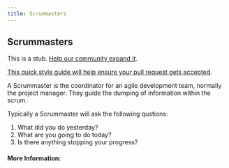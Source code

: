 ```yaml
---
title: Scrummasters
---
```

## Scrummasters

This is a stub. <a href='https://github.com/freecodecamp/guides/tree/master/src/pages/agile/scrummasters/index.md' target='_blank' rel='nofollow'>Help our community expand it</a>.

<a href='https://github.com/freecodecamp/guides/blob/master/README.md' target='_blank' rel='nofollow'>This quick style guide will help ensure your pull request gets accepted</a>.

<!-- The article goes here, in GitHub-flavored Markdown. Feel free to add YouTube videos, images, and CodePen/JSBin embeds  -->
A Scrummaster is the coordinator for an agile development team, normally the project manager. They guide the dumping of information within the scrum.

Typically a Scrummaster will ask the following qustions: 
1. What did you do yesterday?
2. What are you going to do today?
3. Is there anything stopping your progress?

#### More Information:
<!-- Please add any articles you think might be helpful to read before writing the article -->
